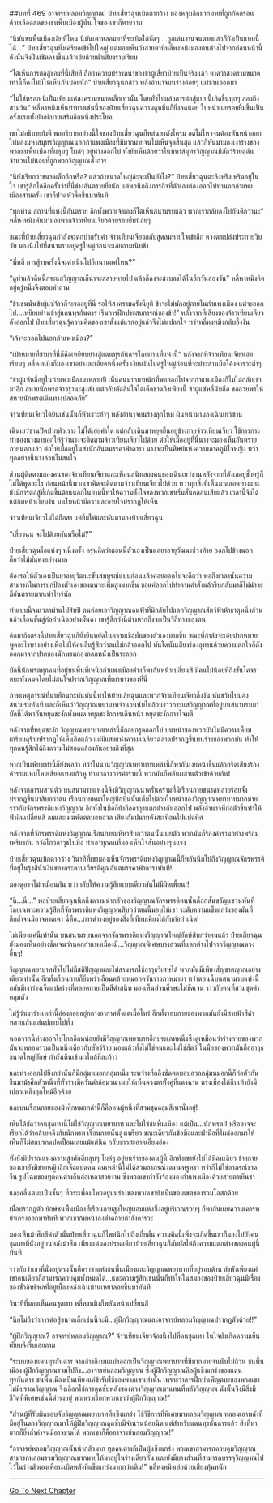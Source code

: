 ##บทที่ 469 อาจารย์หลอมวิญญาณ!
ป๋ายเสี่ยวฉุนเบิกตากว้าง มองหลุมลึกมากมายที่ถูกกัดกร่อนด้วยเลือดสดของชนพื้นเมืองผู้นั้น ใจของเขาก็หายวาบ

“นี่มันชนพื้นเมืองเสียที่ไหน นี่มันเตาหลอมยาที่ระเบิดได้ชัดๆ ...ถูกเล่นงานจนตายแล้วก็ยังเป็นแบบนี้ได้...” ป๋ายเสี่ยวฉุนยิ่งเครียดเข้าไปใหญ่ แต่มองเห็นว่าสายตาที่หลี่หงหมิงมองตนต่างไปจากก่อนหน้านี้ ดังนั้นจึงฝืนเชิดคางขึ้นแล้วเอ่ยด้วยน้ำเสียงราบเรียบ

“ได้เห็นการต่อสู้ของที่นี่เสียที ถือว่าความปรารถนาของข้าผู้เสี่ยวป๋ายเป็นจริงแล้ว คาดว่าสงครามขนาดเท่านี้ก็คงไม่มีให้เห็นกันบ่อยนัก” ป๋ายเสี่ยวฉุนกล่าว พลังอำนาจบนร่างค่อยๆ แผ่ซ่านออกมา

“ไม่ใช่หรอก นี่เป็นเพียงแค่สงครามขนาดเล็กเท่านั้น โดยทั่วไปแล้วการต่อสู้แบบนี้เกิดขึ้นทุกๆ สองถึงสามวัน” หลี่หงหมิงเห็นท่าทางเช่นนี้ของป๋ายเสี่ยวฉุนความดูหมิ่นก็ยิ่งลดน้อย ใบหน้าเผยรอยยิ้มขึ้นเป็นครั้งแรกทั้งยังอธิบายเสริมอีกหนึ่งประโยค

เขาไม่อธิบายยังดี พออธิบายอย่างนี้ใจของป๋ายเสี่ยวฉุนก็หล่นลงดังโครม อดไม่ไหวจนต้องหันหน้าออกไปมองมหาสมุทรวิญญาณนอกกำแพงเมืองที่มีมากมายจนไม่เห็นจุดสิ้นสุด แล้วก็หันมามองเงาร่างของพวกชนพื้นเมืองที่ผลุบๆ โผล่ๆ อยู่ห่างออกไป ทั้งยังเห็นด้วยว่าในมหาสมุทรวิญญาณมีสัตว์ร้ายดุดันจำนวนไม่น้อยที่ถูกพวกวิญญาณสั่งการ

“นี่ยังเรียกว่าขนาดเล็กอีกหรือ? แล้วถ้าขนาดใหญ่ล่ะจะเป็นยังไง?” ป๋ายเสี่ยวฉุนตะลึงพรึงเพริดอยู่ในใจ เขารู้สึกได้อีกครั้งว่าที่นี่ช่างอันตรายยิ่งนัก แต่พอนึกถึงภารกิจที่ตัวเองต้องออกไปทำนอกกำแพงเมืองสามครั้ง เขาก็ปวดหัวจี๊ดขึ้นมาทันที

“ทุกท่าน สถานที่แห่งนี้อันตราย อีกทั้งพวกเจ้าเองก็ได้เห็นสนามรบแล้ว พวกเรากลับลงไปกันดีกว่านะ” หลี่หงหมิงหันมามองพวกจ้าวเทียนเจียวด้วยรอยยิ้มน้อยๆ

ขณะที่ป๋ายเสี่ยวฉุนกำลังจะตกปากรับคำ จ้าวเทียนเจียวกลับสูดลมหายใจเข้าลึก ดวงตาเปล่งประกายวิบวับ มองนิ่งไปที่สนามรบอยู่ครู่ใหญ่ก่อนจะเอ่ยถามเนิบช้า

“พี่หลี่ การสู้รบครั้งนี้จะดำเนินไปอีกนานแค่ไหน?”

“ดูท่าแล้วคืนนี้กระแสวิญญาณก็น่าจะสลายหายไป แล้วก็คงจะสงบลงได้ในอีกวันสองวัน” หลี่หงหมิงคิดอยู่ครู่หนึ่งจึงตอบคำถาม

“ข้าเช่นนั้นข้าผู้แซ่จ้าวก็จะรออยู่ที่นี่ รอให้สงครามครั้งนี้ยุติ ข้าจะไม่พักอยู่ภายในกำแพงเมือง แต่จะออกไป...เหยียบย่างเข้าสู่แดนทุรกันดาร เริ่มการฝึกประสบการณ์ของข้า!” หลังจากที่เสียงของจ้าวเทียนเจียวดังออกไป ป๋ายเสี่ยวฉุนรู้ความคิดของเขาตั้งแต่แรกอยู่แล้วจึงไม่แปลกใจ ทว่าหลี่หงหมิงกลับอึ้งงัน

“เจ้าจะออกไปนอกกำแพงเมือง?”

“เป้าหมายที่ข้ามาที่นี่ก็คือเหยียบย่างสู่แดนทุรกันดารโดยผ่านที่แห่งนี้” หลังจากที่จ้าวเทียนเจียวเอ่ยเรียบๆ หลี่หงหมิงก็มองเขาอย่างละเอียดหนึ่งครั้ง เงียบงันไปครู่ใหญ่ก่อนที่จะประสานมือโค้งคารวะต่ำๆ

“ข้าผู้แซ่หลี่อยู่ในกำแพงเมืองมาหลายปี เห็นคนมากมายนักที่พอออกไปจากกำแพงเมืองก็ไม่ได้กลับเข้ามาอีก สหายนักพรตจ้าวฐานะสูงส่ง แต่กลับตัดสินใจได้เด็ดขาดถึงเพียงนี้ ข้าผู้แซ่หลี่นับถือ ขออวยพรให้สหายนักพรตเดินทางปลอดภัย”

จ้าวเทียนเจียวได้ยินเช่นนั้นก็หัวเราะฮ่าๆ พลังอำนาจบนร่างลุกโหม ผินหน้ามามองเฉินเยว่ซาน

เฉินเยว่ซานปิดปากหัวเราะ ไม่ได้เอ่ยคำใด แต่กลับเดินมาหยุดยืนอยู่ข้างกายจ้าวเทียนเจียว ใช้การกระทำของนางมาบอกให้รู้ว่านางจะติดตามจ้าวเทียนเจียวไปด้วย ต่อให้เมื่ออยู่ที่นี่นางจะมองเห็นอันตรายภายนอกแล้ว ต่อให้เมื่ออยู่ในสำนักอันตมรรคาฟ้าดารา นางจะเป็นศิษย์แห่งความภาคภูมิใจหญิง ทว่าทุกอย่างนี้นางล้วนไม่สนใจ

ส่วนผู้ติดตามสองคนของจ้าวเทียนเจียวและเพื่อนสนิทสองคนของเฉินเยว่ซานหลังจากที่ลังเลอยู่ชั่วครู่ก็ไม่ได้พูดอะไร ก่อนหน้านี้พวกเขาคิดจะติดตามจ้าวเทียนเจียวไปด้วย ทว่าทุกสิ่งที่เห็นมาตลอดทางและยังมีการต่อสู้ที่เกิดขึ้นด้านนอกในยามนี้ทำให้ความตั้งใจของพวกเขาเริ่มสั่นคลอนเสียแล้ว เวลานี้จึงได้แต่ก้มหน้าเงียบงัน บนใบหน้ามีความละอายใจปรากฏให้เห็น

จ้าวเทียนเจียวไม่ได้ถือสา แค่ยิ้มให้และหันมามองป๋ายเสี่ยวฉุน

“เสี่ยวฉุน จะไปด้วยกันหรือไม่?”

ป๋ายเสี่ยวฉุนไอแห้งๆ หนึ่งครั้ง ครุ่นคิดว่าตอนนี้ตัวเองเป็นแค่ยาอายุวัฒนะช่วงท้าย ออกไปข้างนอกถือว่าไม่มั่นคงอย่างมาก

ต้องรอให้ตัวเองเป็นยาอายุวัฒนะขั้นสมบูรณ์แบบก่อนแล้วค่อยออกไปจะดีกว่า พอถึงเวลานั้นความสามารถในการปกป้องตัวเองของตนจะเพิ่มสูงมากขึ้น ขอแค่ออกไปทำตามคำสั่งแล้วรีบกลับมาก็ไม่น่าจะมีอันตรายมากเท่าไหร่นัก

ทำแบบนี้จนเวลาผ่านไปสิบปี ตนค่อยเอาวิญญาณคนฟ้าที่มีกลับไปแลกวิญญาณสัตว์ฟ้าห้าธาตุหนึ่งส่วนแล้วเลื่อนขั้นสู่ก่อกำเนิดอย่างมั่นคง เขารู้สึกว่านี่ต่างหากถึงจะเป็นวิถีทางของตน

คิดมาถึงตรงนี้ป๋ายเสี่ยวฉุนก็ยิ่งยืนหยัดในความเชื่อมั่นของตัวเองมากขึ้น ขณะที่กำลังจะเอ่ยปากหมายพูดอะไรบางอย่างเพื่อไม่ให้คนอื่นรู้สึกว่าตนไม่กล้าออกไป ทันใดนั้นเสียงร้องอุทานด้วยความตกใจก็ดังออกมาจากปากของนักพรตกองถลกหนังเป็นระลอก

บัดนี้นักพรตทุกคนที่อยู่บนพื้นที่เหนือกำแพงเมืองต่างก็พากันหน้าเปลี่ยนสี มีคนไม่น้อยที่ถึงขั้นโคจรตบะทั้งหมดโดยไม่สนใจปราณวิญญาณที่เบาบางของที่นี่

ภาพเหตุการณ์ที่มาเยือนกะทันหันนี้ทำให้ป๋ายเสี่ยฉุนและพวกจ้าวเทียนเจียวอึ้งงัน หันขวับไปมองสนามรบทันที และก็เห็นว่าวิญญาณพยาบาทจำนวนนับไม่ถ้วนราวกระแสวิญญาณที่อยู่บนสนามรบมาบัดนี้ได้พากันหยุดชะงักทั้งหมด หยุดชะงักการเดินหน้า หยุดชะงักการโจมตี

หลังจากที่หยุดชะงัก วิญญาณพยาบาทเหล่านี้ก็ถอยกรูดออกไป บนหน้าของพวกมันไม่มีความเหี้ยมเกรียมดุร้ายปรากฏให้เห็นอีกแล้ว แต่มีแสงแห่งความเฉลียวฉลาดปรากฏขึ้นบนร่างของพวกมัน ทำให้ทุกคนรู้สึกได้ถึงความไม่สอดคล้องกันอย่างถึงที่สุด

หากเป็นเพียงเท่านี้ก็ยังพอว่า ทว่าไม่นานวิญญาณพยาบาทเหล่านี้ก็พากันเงยหน้าขึ้นแล้วกรีดเสียงร้องคำรามแหบโหยเสียดแทงแก้วหู ท่ามกลางการคำรามนี้ พวกมันก็พลันผสานตัวเข้าด้วยกัน!

หลังจากการผสานตัว บนสนามรบแห่งนี้จึงมีวิญญาณน่าครั่นคร้ามที่มีเรือนกายขนาดหลายร้อยจั้งปรากฏขึ้นมาสิบกว่าตน เรือนกายหนาใหญ่บึกบึนนั้นเต็มไปด้วยใบหน้าของวิญญาณพยาบาทมากมาย ราวกับจักรพรรดิแห่งวิญญาณ อีกทั้งในมือก็ยังถืออาวุธแตกต่างกันออกไป พลังอำนาจที่ก่อตัวขึ้นทำให้ฟ้าดินเปลี่ยนสี ลมและเมฆพัดตลบอบอวล เสียงกัมปนาทดังสะเทือนไปแปดทิศ

หลังจากที่จักรพรรดิแห่งวิญญาณเรือนกายมหึหาสิบกว่าตนนั้นเผยตัว พวกมันก็ร้องคำรามอย่างพร้อมเพรียงกัน กวัดไกวอาวุธในมือ ทำเอาทุกคนที่มองเห็นใจสั่นอย่างรุนแรง

ป๋ายเสี่ยวฉุนเบิกตากว้าง วินาทีที่เขามองเห็นจักรพรรดิแห่งวิญญาณนี้ก็พลันนึกไปถึงวิญญาณจักรพรรดิที่อยู่ในรุ้งสีน้ำเงินของกระดานเกียรติคุณอันตมรรคาฟ้าดาราทันที!

มองดูอาจไม่เหมือนกัน ทว่ากลับให้ความรู้สึกแบบเดียวกันไม่มีผิดเพี้ยน!!

“นี่...นี่...” พอป๋ายเสี่ยวฉุนนึกถึงความน่ากลัวของวิญญาณจักรพรรดิตนนั้นก็อกสั่นขวัญแขวนทันที โดยเฉพาะความรู้สึกที่จักรพรรดิแห่งวิญญาณสิบกว่าตนนี้มอบให้เขา ระดับความแข็งแกร่งของมันที่ลึกล้ำจนมิอาจคาดเดา นี่คือ...การดำรงอยู่ของสิ่งที่เทียบเคียงได้กับก่อกำเนิด!

ไม่เพียงแค่นี้เท่านั้น บนสนามรบนอกจากจักรพรรดิแห่งวิญญาณใหญ่ยักษ์สิบกว่าตนแล้ว ป๋ายเสี่ยวฉุนยังมองเห็นอย่างชัดเจนว่านอกกำแพงเมืองมี...วิญญาณพิเศษบางส่วนที่แตกต่างไปจากวิญญาณดวงอื่นๆ!

วิญญาณพยาบาททั่วไปไม่มีสติปัญญาและไม่สามารถใช้อาวุธวิเศษได้ พวกมันมีเพียงสัญชาตญาณอย่างเดียวเท่านั้น อีกทั้งเรือนกายก็ยิ่งพร่าเลือนคล้ายหมอกควันราวภาพมายา ทว่าตอนนี้บนสนามรบแห่งนี้กลับมีเงาร่างเจ็ดแปดร่างที่ตลอดกายเป็นสีดำสนิท มองเห็นส่วนศีรษะไม่ชัดเจน ราวกับคนที่สวมชุดดำคลุมตัว

ไม่รู้ว่าเงาร่างเหล่านี้ล่องลอยอยู่กลางอากาศตั้งแต่เมื่อไหร่ อีกทั้งรอบกายของพวกมันยังมีสายฟ้าสีดำหลายเส้นแล่นปลาบไปทั่ว

นอกจากนี้ห่างออกไปไกลอีกหน่อยยังมีวิญญาณพยาบาทอีกประเภทหนึ่งซึ่งดูเหมือนว่าร่างกายของพวกมันจะหลอมรวมเป็นหนึ่งเดียวกับสัตว์ร้าย มองแล้วทั้งไม่ใช่คนและไม่ใช่สัตว์ ในมือของพวกมันถืออาวุธขนาดใหญ่ยักษ์ กำลังเดินเข้ามาใกล้ทีละก้าว

และห่างออกไปยิ่งกว่านั้นก็มีกลุ่มหมอกกลุ่มหนึ่ง ระหว่างที่กลิ้งซัดตลบอบอวลกลุ่มหมอกนี้ก็ก่อตัวกันขึ้นมาม้าศึกตัวหนึ่งที่ทั่วร่างมีควันดำล้อมวน เผยให้เห็นดวงตาทั้งคู่ที่แดงฉาน ตรงเบื้องใต้กีบเท้ายังมีเปลวเพลิงลุกไหม้อีกด้วย

และบนเรือนกายของม้าศึกหมอกดำนี้ก็คือคนผู้หนึ่งที่สวมชุดคลุมสีเทานั่งอยู่!

เห็นได้ชัดว่าคนชุดเทานี้ไม่ใช่วิญญาณพยาบาท และไม่ใช่ชนพื้นเมือง แต่เป็น...นักพรต!! หรืออาจจะเรียกได้ว่าคล้ายคลึงกับนักพรต เรือนกายนั้นสูงเพรียว ขณะเดียวกันข้อมือและฝ่ามือที่โผล่ออกมาให้เห็นก็ไม่สกปรกแปดเปื้อนเลยแม้แต่นิด กลับขาวสะอาดเอี่ยมอ่อง

ทั้งยังมีปราณแห่งความสูงศักดิ์ผลุบๆ โผล่ๆ อยู่บนร่างของคนผู้นี้ อีกทั้งเขายังไม่ได้มีคนเดียว ข้างกายของเขายังมีชายหญิงอีกเจ็ดแปดคน คนเหล่านี้ไม่ได้สวมอาภรณ์งดงามหรูหรา ทว่าก็ไม่ใช่อาภรณ์ขาดวิ่น รูปโฉมของทุกคนต่างก็หล่อเหลาสวยงาม ซึ่งพวกเขากำลังจ้องมองกำแพงเมืองด้วยสายตาเย็นชา

และคลื่นตบะเป็นชั้นๆ ที่กระเพื่อมไหวอยู่บนร่างของพวกเขายังเป็นขอบเขตของรวมโอสถด้วย

เมื่อปรากฏตัว ยักษ์ชนพื้นเมืองที่เรือนกายสูงใหญ่ผอมแห้งซึ่งอยู่บริเวณรอบๆ ก็พากันเผยความเคารพยำเกรงออกมาทันที พวกเขาก้มหน้าลงต่ำคล้ายกำลังคารวะ

มองเห็นม้าศึกสีดำตัวนั้นป๋ายเสี่ยวฉุนก็ไพล่นึกไปถึงเถี่ยตั้น ความคิดนี้เพิ่งจะเกิดขึ้นเขาก็มองไปยังคนชุดเทาที่นั่งอยู่บนหลังม้าศึก เพียงแค่มองปราดเดียวป๋ายเสี่ยวฉุนก็สัมผัสได้ถึงความแตกต่างของคนผู้นี้ทันที

ราวกับว่าเขาที่นั่งอยู่ตรงนั้นคือราชาแห่งชนพื้นเมืองและวิญญาณพยาบาทที่อยู่รอบด้าน ลำพังเพียงแค่เขาคนเดียวก็สามารถควบคุมทั้งหมดได้...และความรู้สึกเช่นนั้นก็ทำให้ในสมองของป๋ายเสี่ยวฉุนมีเรื่องของขั้วอิทธิพลที่อยู่เบื้องหลังเฉินม่านเหยาลอยขึ้นมาทันที

วินาทีที่มองเห็นคนชุดเทา หลี่หงหมิงก็พลันหน้าเปลี่ยนสี

“นึกไม่ถึงว่าการต่อสู้ขนาดเล็กเช่นนี้จะมี...ผู้ฝึกวิญญาณและอาจารย์หลอมวิญญาณปรากฏตัวด้วย!!”

“ผู้ฝึกวิญญาณ? อาจารย์หลอมวิญญาณ?” จ้าวเทียนเจียวจ้องนิ่งไปที่คนชุดเทา ในใจบังเกิดความเย็นเยียบจึงรีบเอ่ยถาม

“ระบบของแดนทุรกันดาร จากล่างถึงบนแบ่งออกเป็นวิญญาณพยาบาทที่มีมากมายจนนับไม่ถ้วน ชนพื้นเมือง ผู้ฝึกวิญญาณรวมไปถึง...อาจารย์หลอมวิญญาณ ซึ่งผู้ฝึกวิญญาณคือผู้แข็งแกร่งของแดนทุรกันดาร ชนพื้นเมืองเป็นเพียงแค่ข้ารับใช้ของพวกเขาเท่านั้น เพราะว่าการฝึกบำเพ็ญตบะของพวกเขาไม่มีปราณวิญญาณ จึงเลือกใช้การดูดซับพลังของดวงวิญญาณมาแทนที่พลังวิญญาณ ดังนั้นจึงมีสิ่งมีชีวิตที่พิเศษเช่นนี้ดำรงอยู่ พวกเราเรียกพวกเขาว่าผู้ฝึกวิญญาณ!”

“ส่วนผู้ที่รับผิดชอบจับวิญญาณพยาบาทที่แข็งแกร่ง ใช้วิธีการที่พิเศษมาหลอมวิญญาณ หลอมเอาพลังที่มีอยู่ในดวงวิญญาณมาให้ผู้ฝึกวิญญาณดูดซับมีจำนวนน้อยนิด แต่สำหรับแดนทุรกันดารแล้ว สิ่งที่หายากก็ยิ่งล้ำค่าจนมิอาจขาดได้ พวกเขาก็คืออาจารย์หลอมวิญญาณ!”

“อาจารย์หลอมวิญญาณนั้นน่ากลัวมาก ทุกคนต่างก็เป็นผู้แข็งแกร่ง พวกเขาสามารถควบคุมวิญญาณ สามารถหลอมรวมวิญญาณมากมายให้มาอยู่ในร่างเดียวกัน และยังมีบางส่วนที่สามารถบรรจุวิญญาณไปไว้ในร่างตัวเองเพื่อระเบิดพลังที่แข็งแกร่งมากกว่าเดิม!” หลี่หงหมิงเอ่ยด้วยเสียงทุ้มหนัก


------



[Go To Next Chapter]( ./92.md)